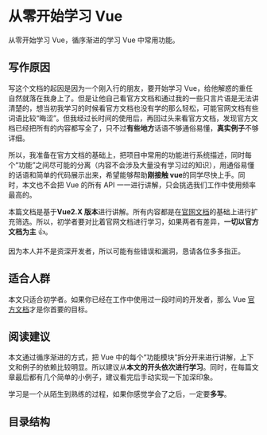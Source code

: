 # 从零开始学习 Vue

从零开始学习 Vue，循序渐进的学习 Vue 中常用功能。

## 写作原因

写这个文档的起因是因为一个刚入行的朋友，要开始学习 Vue，给他解惑的重任自然就落在我身上了。但是让他自己看官方文档和通过我的一些只言片语是无法讲清楚的，想当初我学习的时候看官方文档也没有学的那么轻松，可能官网文档有些词语比较“晦涩”。但我经过长时间的使用后，再回过头来看官方文档，发现官方文档已经把所有的内容都写全了，只不过**有些地方**话语不够通俗易懂，**真实例子**不够详细。

所以，我准备在官方文档的基础上，把项目中常用的功能进行系统描述，同时每个“功能”之间尽可能的分离（内容不会涉及大量没有学习过的知识），用通俗易懂的话语和简单的代码展示出来，希望能够帮助**刚接触 vue**的同学尽快上手。同时，本文也不会把 Vue 的所有 API 一一进行讲解，只会挑选我们工作中使用频率最高的。

本篇文档是基于**Vue2.X 版本**进行讲解。所有内容都是在[官网文档](https://cn.vuejs.org/v2/guide/)的基础上进行扩充筛选。所以，初学者要对比着官网文档进行学习，如果两者有差异，**一切以官方文档为主** :thumbsup:。

因为本人并不是资深开发者，所以可能有些错误和漏洞，恳请各位多多指正。

## 适合人群

本文只适合初学者。如果你已经在工作中使用过一段时间的开发者，那么 Vue [官方文档](https://cn.vuejs.org/)才是你首要的目标。

## 阅读建议

本文通过循序渐进的方式，把 Vue 中的每个“功能模块”拆分开来进行讲解，上下文和例子的依赖比较明显。所以建议从**本文的开头依次进行学习**。同时，在每篇文章最后都有几个简单的小例子，建议看完后手动实现一下加深印象。

学习是一个从陌生到熟练的过程，如果你感觉学会了之后，一定要**多写**。

## 目录结构
